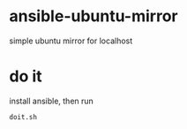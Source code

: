 # ansible-ubuntu-mirror
simple ubuntu mirror for localhost

# do it
install ansible, then run 

    doit.sh
